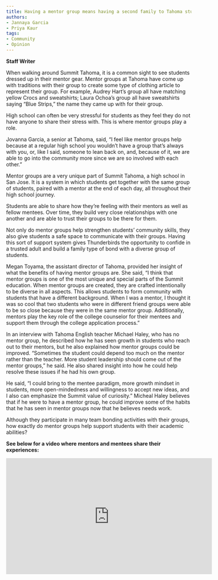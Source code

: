 ```yaml
---
title: Having a mentor group means having a second family to Tahoma students
authors:
- Jannaya Garcia
- Priya Kaur
tags:
- Community
- Opinion
---
```


**Staff Writer**

When walking around Summit Tahoma, it is a common sight to see students dressed up in their mentor gear. Mentor groups at Tahoma have come up with traditions with their group to create some type of clothing article to represent their group. For example, Audrey Hart’s group all have matching yellow Crocs and sweatshirts; Laura Ochoa’s group all have sweatshirts saying “Blue Strips,” the name they came up with for their group.

High school can often be very stressful for students as they feel they do not have anyone to share their stress with. This is where mentor groups play a role.

Jovanna Garcia, a senior at Tahoma, said, “I feel like mentor groups help because at a regular high school you wouldn’t have a group that’s always with you, or, like I said, someone to lean back on, and, because of it, we are able to go into the community more since we are so involved with each other.”

Mentor groups are a very unique part of Summit Tahoma, a high school in San Jose. It is a system in which students get together with the same group of students, paired with a mentor at the end of each day, all throughout their high school journey.

Students are able to share how they’re feeling with their mentors as well as fellow mentees. Over time, they build very close relationships with one another and are able to trust their groups to be there for them.

Not only do mentor groups help strengthen students’ community skills, they also give students a safe space to communicate with their groups. Having this sort of support system gives Thunderbirds the opportunity to confide in a trusted adult and build a family type of bond with a diverse group of students.

Megan Toyama, the assistant director of Tahoma, provided her insight of what the benefits of having mentor groups are. She said, “I think that mentor groups is one of the most unique and special parts of the Summit education. When mentor groups are created, they are crafted intentionally to be diverse in all aspects. This allows students to form community with students that have a different background. When I was a mentor, I thought it was so cool that two students who were in different friend groups were able to be so close because they were in the same mentor group. Additionally, mentors play the key role of the college counselor for their mentees and support them through the college application process.”

In an interview with Tahoma English teacher Michael Haley, who has no mentor group, he described how he has seen growth in students who reach out to their mentors, but he also explained how mentor groups could be improved. “Sometimes the student could depend too much on the mentor rather than the teacher. More student leadership should come out of the mentor groups,” he said. He also shared insight into how he could help resolve these issues if he had his own group.

He said, “I could bring to the mentee paradigm, more growth mindset in students, more open-mindedness and willingness to accept new ideas, and I also can emphasize the Summit value of curiosity.” Micheal Haley believes that if he were to have a mentor group, he could improve some of the habits that he has seen in mentor groups now that he believes needs work.

Although they participate in many team bonding activities with their groups, how exactly do mentor groups help support students with their academic abilities?

**See below for a video where mentors and mentees share their experiences:**

<iframe width="560" height="315" src="https://www.youtube.com/embed/ZKGvOR9Rgz4" frameborder="0" allow="accelerometer; autoplay; encrypted-media; gyroscope; picture-in-picture" allowfullscreen></iframe>